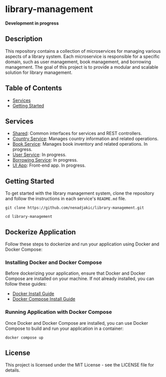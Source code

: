 # library-management

**Development in progress**

## Description
This repository contains a collection of microservices for managing various aspects of a library system. Each microservice is responsible for a specific domain, such as user management, book management, and borrowing management. The goal of this project is to provide a modular and scalable solution for library management.

## Table of Contents
- [Services](#services)
- [Getting Started](#getting-started)

## Services
- [Shared](./shared/README.md): Common interfaces for services and REST controllers.
- [Country Service](./country-service/README.md): Manages country information and related operations.
- [Book Service](./book-service/README.md): Manages book inventory and related operations. In progress.
- [User Service](./user-service/README.md): In progress.
- [Borrowing Service](./borrowing-service/README.md): In progress.
- [UI App](./ui-app/README.md): Front-end app. In progress.

## Getting Started
To get started with the library management system, clone the repository and follow the instructions in each service's `README.md` file.

`git clone https://github.com/nenadjakic/library-management.git`

`cd library-management`

## Dockerize Application

Follow these steps to dockerize and run your application using Docker and Docker Compose:

### Installing Docker and Docker Compose

Before dockerizing your application, ensure that Docker and Docker Compose are installed on your machine. If not already installed, you can follow these guides:

- [Docker Install Guide](https://docs.docker.com/get-docker/)
- [Docker Compose Install Guide](https://docs.docker.com/compose/install/)

### Running Application with Docker Compose

Once Docker and Docker Compose are installed, you can use Docker Compose to build and run your application in a container:

`docker compose up`

## License
This project is licensed under the MIT License - see the LICENSE file for details.